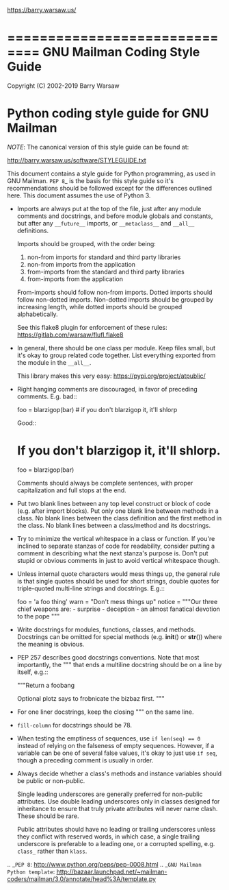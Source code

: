 https://barry.warsaw.us/









==============================
GNU Mailman Coding Style Guide
==============================

Copyright (C) 2002-2019 Barry Warsaw


Python coding style guide for GNU Mailman
=========================================

*NOTE*: The canonical version of this style guide can be found at:

http://barry.warsaw.us/software/STYLEGUIDE.txt

This document contains a style guide for Python programming, as used in GNU
Mailman.  `PEP 8`_ is the basis for this style guide so it's recommendations
should be followed except for the differences outlined here.  This document
assumes the use of Python 3.

* Imports are always put at the top of the file, just after any module
  comments and docstrings, and before module globals and constants, but after
  any ``__future__`` imports, or ``__metaclass__`` and ``__all__``
  definitions.

  Imports should be grouped, with the order being:

  1. non-from imports for standard and third party libraries
  2. non-from imports from the application
  3. from-imports from the standard and third party libraries
  4. from-imports from the application

  From-imports should follow non-from imports.  Dotted imports should follow
  non-dotted imports.  Non-dotted imports should be grouped by increasing
  length, while dotted imports should be grouped alphabetically.

  See this flake8 plugin for enforcement of these rules:
  https://gitlab.com/warsaw/flufl.flake8

* In general, there should be one class per module.  Keep files small, but
  it's okay to group related code together.  List everything exported from the
  module in the ``__all__``.

  This library makes this very easy:
  https://pypi.org/project/atpublic/

* Right hanging comments are discouraged, in favor of preceding comments.
  E.g. bad::

    foo = blarzigop(bar)  # if you don't blarzigop it, it'll shlorp

  Good::

    # If you don't blarzigop it, it'll shlorp.
    foo = blarzigop(bar)

  Comments should always be complete sentences, with proper capitalization and
  full stops at the end.

* Put two blank lines between any top level construct or block of code
  (e.g. after import blocks).  Put only one blank line between methods in a
  class.  No blank lines between the class definition and the first method in
  the class.  No blank lines between a class/method and its docstrings.

* Try to minimize the vertical whitespace in a class or function.  If you're
  inclined to separate stanzas of code for readability, consider putting a
  comment in describing what the next stanza's purpose is.  Don't put stupid
  or obvious comments in just to avoid vertical whitespace though.

* Unless internal quote characters would mess things up, the general rule is
  that single quotes should be used for short strings, double quotes for
  triple-quoted multi-line strings and docstrings.  E.g.::

    foo = 'a foo thing'
    warn = "Don't mess things up"
    notice = """Our three chief weapons are:
             - surprise
             - deception
             - an almost fanatical devotion to the pope
             """

* Write docstrings for modules, functions, classes, and methods.  Docstrings
  can be omitted for special methods (e.g. __init__() or __str__()) where the
  meaning is obvious.

* PEP 257 describes good docstrings conventions.  Note that most importantly,
  the """ that ends a multiline docstring should be on a line by itself, e.g.::

    """Return a foobang

    Optional plotz says to frobnicate the bizbaz first.
    """

* For one liner docstrings, keep the closing """ on the same line.

* ``fill-column`` for docstrings should be 78.

* When testing the emptiness of sequences, use ``if len(seq) == 0`` instead of
  relying on the falseness of empty sequences.  However, if a variable can be
  one of several false values, it's okay to just use ``if seq``, though a
  preceding comment is usually in order.

* Always decide whether a class's methods and instance variables should be
  public or non-public.

  Single leading underscores are generally preferred for non-public
  attributes.  Use double leading underscores only in classes designed for
  inheritance to ensure that truly private attributes will never name clash.
  These should be rare.

  Public attributes should have no leading or trailing underscores unless they
  conflict with reserved words, in which case, a single trailing underscore is
  preferable to a leading one, or a corrupted spelling, e.g. ``class_`` rather
  than ``klass``.


.. _`PEP 8`: http://www.python.org/peps/pep-0008.html
.. _`GNU Mailman Python template`: http://bazaar.launchpad.net/~mailman-coders/mailman/3.0/annotate/head%3A/template.py


